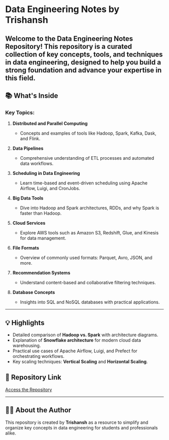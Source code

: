 # **Data Engineering Notes by Trishansh**  

Welcome to the **Data Engineering Notes Repository**! This repository is a curated collection of key concepts, tools, and techniques in data engineering, designed to help you build a strong foundation and advance your expertise in this field.  
--
## **📚 What's Inside**  

### **Key Topics**:
1. **Distributed and Parallel Computing**  
   - Concepts and examples of tools like Hadoop, Spark, Kafka, Dask, and Flink.  

2. **Data Pipelines**  
   - Comprehensive understanding of ETL processes and automated data workflows.  

3. **Scheduling in Data Engineering**  
   - Learn time-based and event-driven scheduling using Apache Airflow, Luigi, and CronJobs.  

4. **Big Data Tools**  
   - Dive into Hadoop and Spark architectures, RDDs, and why Spark is faster than Hadoop.  

5. **Cloud Services**  
   - Explore AWS tools such as Amazon S3, Redshift, Glue, and Kinesis for data management.  

6. **File Formats**  
   - Overview of commonly used formats: Parquet, Avro, JSON, and more.  

7. **Recommendation Systems**  
   - Understand content-based and collaborative filtering techniques.  

8. **Database Concepts**  
   - Insights into SQL and NoSQL databases with practical applications.  

---

## **💡 Highlights**  

- Detailed comparison of **Hadoop vs. Spark** with architecture diagrams.  
- Explanation of **Snowflake architecture** for modern cloud data warehousing.  
- Practical use cases of Apache Airflow, Luigi, and Prefect for orchestrating workflows.  
- Key scaling techniques: **Vertical Scaling** and **Horizontal Scaling**.  


## **🚀 Repository Link**  

[Access the Repository](https://github.com/trish-2610/Data_Engineering/tree/main)  

---
## **👨‍💻 About the Author**  

This repository is created by **Trishansh** as a resource to simplify and organize key concepts in data engineering for students and professionals alike.  
